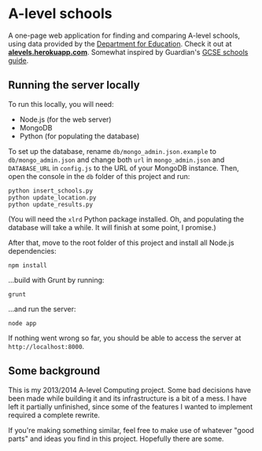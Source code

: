 # A-level schools

A one-page web application for finding and comparing A-level schools, using data provided by the [Department for Education](http://www.education.gov.uk/schools/performance/download_data.html). Check it out at [**alevels.herokuapp.com**](http://alevels.herokuapp.com). Somewhat inspired by Guardian's [GCSE schools guide](http://www.theguardian.com/education/gcse-schools-guide).

## Running the server locally

To run this locally, you will need: 

- Node.js (for the web server)
- MongoDB
- Python (for populating the database)

To set up the database, rename `db/mongo_admin.json.example` to `db/mongo_admin.json` and change both `url` in `mongo_admin.json` and `DATABASE_URL` in `config.js` to the URL of your MongoDB instance. Then, open the console in the `db` folder of this project and run:

    python insert_schools.py
    python update_location.py
    python update_results.py

(You will need the `xlrd` Python package installed. Oh, and populating the database will take a while. It will finish at some point, I promise.)

After that, move to the root folder of this project and install all Node.js dependencies:

    npm install

...build with Grunt by running:

    grunt

...and run the server:

    node app

If nothing went wrong so far, you should be able to access the server at `http://localhost:8000`.

## Some background

This is my 2013/2014 A-level Computing project. Some bad decisions have been made while building it and its infrastructure is a bit of a mess. I have left it partially unfinished, since some of the features I wanted to implement required a complete rewrite.

If you're making something similar, feel free to make use of whatever "good parts" and ideas you find in this project. Hopefully there are some.